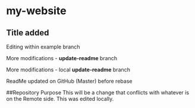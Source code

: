 # my-website
## Title added

Editing within example branch

More modifications - __update-readme__ branch

More modifications - local __update-readme__ branch

ReadMe updated on GitHub (Master) before rebase

##Repository Purpose
This will be a change that conflicts with whatever is on the Remote side. This was edited locally.